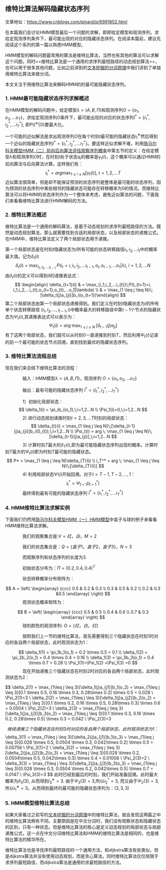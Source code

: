 ## 维特比算法解码隐藏状态序列

文章地址：https://www.cnblogs.com/pinard/p/6991852.html

在本篇我们会讨论HMM模型最后一个问题的求解，即即给定模型和观测序列，求给定观测序列条件下，最可能出现的对应的隐藏状态序列。在阅读本篇前，建议先阅读这个系列的第一篇以熟悉HMM模型。

HMM模型的解码问题最常用的算法是维特比算法，当然也有其他的算法可以求解这个问题。同时==维特比算法是一个通用的求序列最短路径的动态规划算法==，也可以用于很多其他问题，比如之前讲到的[文本挖掘的分词原理](http://www.cnblogs.com/pinard/p/6677078.html)中我们讲到了单独用维特比算法来做分词。

本文关注于用维特比算法来解码HMM的的最可能隐藏状态序列。

### 1. HMM最可能隐藏状态序列求解概述

在HMM模型的解码问题中，给定模型$λ=(A,B,Π)$和观测序列$O =\{o_1,o_2,...o_T\}$，求给定观测序列$O$条件下，最可能出现的对应的状态序列$I^*= \{i_1^*,i_2^*,...i_T^*\}$, 即$P(I^∗|O)$要最大化。

一个可能的近似解法是求出观测序列$O$在每个时刻$t$最可能的隐藏状态$i^∗_t$然后得到一个近似的隐藏状态序列$I^*= \{i_1^*,i_2^*,...i_T^*\}$。要这样近似求解不难，利用[隐马尔科夫模型HMM（二）前向后向算法评估观察序列概率](http://www.cnblogs.com/pinard/p/6955871.html)中第五节的定义：在给定模型$λ$和观测序列$O$时，在时刻$t$处于状态$q_i$的概率是$\gamma_t(i)$，这个概率可以通过HMM的前向算法与后向算法计算。这样我们有：
$$
i_t^* = arg \max_{1 \leq i \leq N}[\gamma_t(i)], \; t =1,2,...T
$$
近似算法很简单，但是却不能保证预测的状态序列是整体是最可能的状态序列，因为预测的状态序列中某些相邻的隐藏状态可能存在转移概率为0的情况。而维特比算法可以将HMM的状态序列作为一个整体来考虑，避免近似算法的问题，下面我们来看看维特比算法进行HMM解码的方法。

### 2. 维特比算法概述

维特比算法是一个通用的解码算法，是基于动态规划的求序列最短路径的方法。既然是动态规划算法，那么就需要找到合适的局部状态，以及局部状态的递推公式。在HMM中，维特比算法定义了两个局部状态用于递推。

第一个局部状态是在时刻$t$隐藏状态为$i$所有可能的状态转移路径$i_1,i_2,...i_t$中的概率最大值。记为$\delta_t(i)$
$$
\delta_t(i) = \max_{i_1,i_2,...i_{t-1}}\;P(i_t=i, i_1,i_2,...i_{t-1},o_t,o_{t-1},...o_1|\lambda),\; i =1,2,...N
$$
由$\delta_t(i)$的定义可以得到$δ$的递推表达式：
$$
\begin{align} \delta_{t+1}(i) & =  \max_{i_1,i_2,...i_{t}}\;P(i_{t+1}=i, i_1,i_2,...i_{t},o_{t+1},o_{t},...o_1|\lambda) \\ & = \max_{1 \leq j \leq N}\;[\delta_t(j)a_{ji}]b_i(o_{t+1})\end{align}
$$
第二个局部状态由第一个局部状态递推得到。我们定义在时刻$t$隐藏状态为$i$的所有单个状态转移路径 $(i_1,i_2,...,i_{t-1},i)$中概率最大的转移路径中第$t−1$个节点的隐藏状态为$\Psi_t(i)$,其递推表达式可以表示为： 
$$
\Psi_t(i) = arg \; \max_{1 \leq j \leq N}\;[\delta_{t-1}(j)a_{ji}]
$$
有了这两个局部状态，我们就可以从时刻0一直递推到时刻$T$，然后利用$\Psi_t(i)$记录的前一个最可能的状态节点回溯，直到找到最优的隐藏状态序列。

### 3. 维特比算法流程总结

现在我们来总结下维特比算法的流程：

　　　　输入：HMM模型$λ=(A,B,Π)$，观测序列 $O =\{o_1,o_2,...o_T\}$

　　　　输出：最有可能的隐藏状态序列 $I^*= \{i_1^*,i_2^*,...i_T^*\}$

　　　　1）初始化局部状态：
$$
\delta_1(i) = \pi_ib_i(o_1),\;i=1,2...N \\
\Psi_1(i)=0,\;i=1,2...N
$$
　　　　2) 进行动态规划递推时刻$t=2,3,...T$时刻的局部状态：
$$
\delta_{t}(i) = \max_{1 \leq j \leq N}\;[\delta_{t-1}(j)a_{ji}]b_i(0_{t}),\;i=1,2...N \\
\Psi_t(i) = arg \; \max_{1 \leq j \leq N}\;[\delta_{t-1}(j)a_{ji}],\;i=1,2...N
$$
　　　　3) 计算时刻$T$最大的$δ_T(i)$,即为最可能隐藏状态序列出现的概率。计算时刻$T$最大的$Ψ_t(i)$即为时刻$T$最可能的隐藏状态。
$$
P* = \max_{1 \leq j \leq N}\delta_{T}(i) \\
i_T^* = arg \; \max_{1 \leq j \leq N}\;[\delta_{T}(i)]
$$
　　　　4) 利用局部状态$Ψ(i)$开始回溯。对于$t=T−1,T−2,...,1$：
$$
i_t^* = \Psi_{t+1}(i_{t+1}^*)
$$
　　　　最终得到最有可能的隐藏状态序列 $I^*= \{i_1^*,i_2^*,...i_T^*\}$

### 4. HMM维特比算法求解实例

下面我们仍然用[隐马尔科夫模型HMM（一）HMM模型](http://www.cnblogs.com/pinard/p/6945257.html)中盒子与球的例子来看看HMM维特比算法求解。

　　　　我们的观察集合是:$V={红，白}，M=2$

　　　　我们的状态集合是：$Q=\{盒子1，盒子2，盒子3\}，N=3$

　　　　而观察序列和状态序列的长度为$3.$

　　　　初始状态分布为：$Π=(0.2,0.4,0.4)^T$

　　　　状态转移概率分布矩阵为：

$$
A = \left( \begin{array} {ccc} 0.5 & 0.2 & 0.3 \\ 0.3 & 0.5 & 0.2 \\ 0.2 & 0.3 &0.5 \end{array} \right)
$$
 　　　　观测状态概率矩阵为：

$$
B = \left( \begin{array} {ccc} 0.5 & 0.5 \\ 0.4 & 0.6 \\ 0.7 & 0.3 \end{array} \right)
$$
　　　　球的颜色的观测序列: $O=\{红，白，红\}$

　　　　按照我们上一节的维特比算法，首先需要得到三个隐藏状态在时刻1时对应的各自两个局部状态，此时观测状态为1：

$$
\delta_1(1) = \pi_1b_1(o_1) = 0.2 \times 0.5 = 0.1 \\
\delta_1(2) = \pi_2b_2(o_1) = 0.4 \times 0.4 = 0.16 \\
\delta_1(3) = \pi_3b_3(o_1) = 0.4 \times 0.7 = 0.28 \\
\Psi_1(1)=\Psi_1(2) =\Psi_1(3) =0
$$
　　　　现在开始递推三个隐藏状态在时刻2时对应的各自两个局部状态，此时观测状态为2：

$$
\delta_2(1) = \max_{1\leq j \leq 3}[\delta_1(j)a_{j1}]b_1(o_2) = \max_{1\leq j \leq 3}[0.1 \times 0.5, 0.16 \times 0.3, 0.28\times 0.2] \times 0.5 = 0.028 \\
\Psi_2(1)=3 \\
\delta_2(2) = \max_{1\leq j \leq 3}[\delta_1(j)a_{j2}]b_2(o_2) = \max_{1\leq j \leq 3}[0.1 \times 0.2, 0.16 \times 0.5, 0.28\times 0.3] \times 0.6 = 0.0504 \\
\Psi_2(2)=3 \\
\delta_2(3) = \max_{1\leq j \leq 3}[\delta_1(j)a_{j3}]b_3(o_2) = \max_{1\leq j \leq 3}[0.1 \times 0.3, 0.16 \times 0.2, 0.28\times 0.5] \times 0.3 = 0.042 \\
\Psi_2(3)=3

$$
　　　　继续递推三个隐藏状态在时刻3时对应的各自两个局部状态，此时观测状态为1：
$$
\delta_3(1) = \max_{1\leq j \leq 3}[\delta_2(j)a_{j1}]b_1(o_3) = \max_{1\leq j \leq 3}[0.028 \times 0.5, 0.0504 \times 0.3, 0.042\times 0.2] \times 0.5 = 0.00756 \\
\Psi_3(1)=2 \\
\delta_3(2) = \max_{1\leq j \leq 3}[\delta_2(j)a_{j2}]b_2(o_3) = \max_{1\leq j \leq 3}[0.028  \times 0.2, 0.0504\times 0.5, 0.042\times 0.3] \times 0.4 = 0.01008 \\
\Psi_2(3)=2 \\
\delta_3(3) = \max_{1\leq j \leq 3}[\delta_2(j)a_{j3}]b_3(o_3) = \max_{1\leq j \leq 3}[0.028  \times 0.3, 0.0504 \times 0.2, 0.042\times 0.5] \times 0.7 = 0.0147 \\
\Psi_3(3)=3
$$
此时已经到最后的时刻，我们开始准备回溯。此时最大概率为$\delta_3(3)$, 从而得到$i^∗_3=3$. 由于$Ψ_3(3)=3$,所以$i_2^* =3$, 而又由于$Ψ_2(3)=3$,所以$i^∗_1=3$。从而得到最终的最可能的隐藏状态序列为：$(3,3,3)$

### 5. HMM模型维特比算法总结

如果大家看过之前写的[文本挖掘的分词原理](http://www.cnblogs.com/pinard/p/6677078.html)中的维特比算法，就会发现这两篇之中的维特比算法稍有不同。主要原因是在中文分词时，我们没有观察状态和隐藏状态的区别，只有一种状态。但是维特比算法的核心是定义动态规划的局部状态与局部递推公式，这一点在中文分词维特比算法和HMM的维特比算法是相同的，也是维特比算法的精华所在。

维特比算法也是寻找序列最短路径的一个通用方法，和dijkstra算法有些类似，但是dijkstra算法并没有使用动态规划，而是贪心算法。同时维特比算法仅仅局限于求序列最短路径，而dijkstra算法是通用的求最短路径的方法。